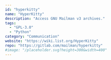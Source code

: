 ```yaml
---
id: "hyperkitty"
name: "HyperKitty"
description: "Access GNU Mailman v3 archives."
tags:
  - "GPL-3.0"
  - "Python"
category: "Communication"
website: "https://wiki.list.org/HyperKitty"
repo: "https://gitlab.com/mailman/hyperkitty"
#image: "/placeholder.svg?height=300&width=400"
---
```


